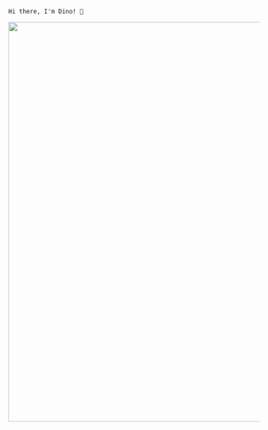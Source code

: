 ```
Hi there, I'm Dino! 👋

```
<img src="https://i.imgur.com/vN34qay.jpeg" width="" height="800">



